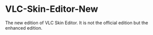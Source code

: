 # VLC-Skin-Editor-New
The new edition of VLC Skin Editor. It is not the official edition but the enhanced edition.
